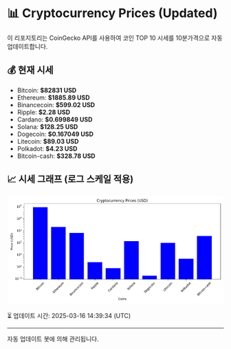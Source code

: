
# 📊 Cryptocurrency Prices (Updated)

이 리포지토리는 CoinGecko API를 사용하여 코인 TOP 10 시세를 10분가격으로 자동 업데이트합니다.

## 💰 현재 시세
- Bitcoin: **$82831 USD**
- Ethereum: **$1885.89 USD**
- Binancecoin: **$599.02 USD**
- Ripple: **$2.28 USD**
- Cardano: **$0.699849 USD**
- Solana: **$128.25 USD**
- Dogecoin: **$0.167049 USD**
- Litecoin: **$89.03 USD**
- Polkadot: **$4.23 USD**
- Bitcoin-cash: **$328.78 USD**

## 📈 시세 그래프 (로그 스케일 적용)
![Crypto Prices](crypto_prices.png)

⏳ 업데이트 시간: 2025-03-16 14:39:34 (UTC)

---
자동 업데이트 봇에 의해 관리됩니다.
